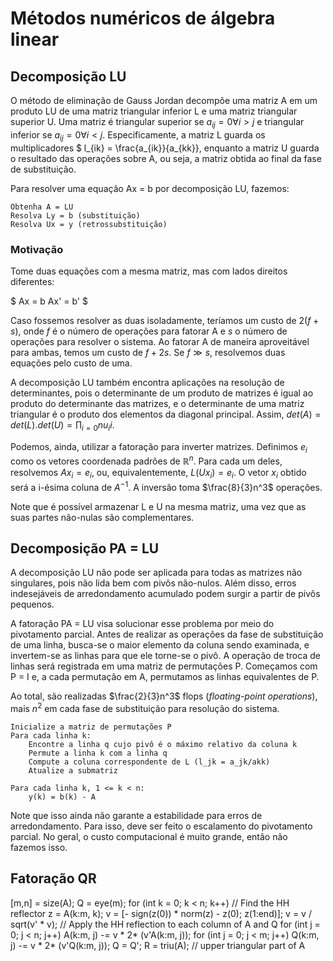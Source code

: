 # Métodos numéricos de álgebra linear

## Decomposição LU

O método de eliminação de Gauss Jordan decompõe uma matriz A em um produto LU de uma
matriz triangular inferior L e uma matriz triangular superior U. Uma matriz é triangular
superior se $a_{ij} = 0 \forall i > j$ e triangular inferior se $a_{ij} = 0 \forall i < j$.
Especificamente, a matriz L guarda os multiplicadores $ l_{ik} = \frac{a_{ik}}{a_{kk}},
enquanto a matriz U guarda o resultado das operações sobre A, ou seja, a matriz obtida ao
final da fase de substituição.

Para resolver uma equação Ax = b por decomposição LU, fazemos:

```
Obtenha A = LU
Resolva Ly = b (substituição)
Resolva Ux = y (retrossubstituição)
```

### Motivação

Tome duas equações com a mesma matriz, mas com lados direitos diferentes:

$
Ax = b
Ax' = b'
$

Caso fossemos resolver as duas isoladamente, teríamos um custo de $2(f + s)$, onde
$f$ é o número de operações para fatorar A e $s$ o número de operações para resolver
o sistema. Ao fatorar A de maneira aproveitável para ambas, temos um custo de $f + 2s$.
Se $f \gg s$, resolvemos duas equações pelo custo de uma.

A decomposição LU também encontra aplicações na resolução de determinantes, pois o
determinante de um produto de matrizes é igual ao produto do determinante das matrizes,
e o determinante de uma matriz triangular é o produto dos elementos da diagonal principal. Assim, $det(A) = det(L).det(U) = \prod_{i=0}{n} u_ii$.

Podemos, ainda, utilizar a fatoração para inverter matrizes. Definimos $e_i$ como
os vetores coordenada padrões de $\mathds{R}^n$. Para cada um deles, resolvemos
$Ax_i = e_i$, ou, equivalentemente, $L(U x_i) = e_i$. O vetor $x_i$ obtido será
a i-ésima coluna de $A^{-1}$. A inversão toma $\frac{8}{3}n^3$ operações.

Note que é possível armazenar L e U na mesma matriz, uma vez que as suas partes
não-nulas são complementares.

## Decomposição PA = LU

A decomposição LU não pode ser aplicada para todas as matrizes não singulares,
pois não lida bem com pivôs não-nulos. Além disso, erros indesejáveis de
arredondamento acumulado podem surgir a partir de pivôs pequenos.

A fatoração PA = LU visa solucionar esse problema por meio do pivotamento
parcial. Antes de realizar as operações da fase de substituição de uma linha,
busca-se o maior elemento da coluna sendo examinada, e invertem-se as linhas
para que ele torne-se o pivô. A operação de troca de linhas será registrada em
uma matriz de permutações P. Começamos com P = I e, a cada permutação em A,
permutamos as linhas equivalentes de P.

Ao total, são realizadas $\frac{2}{3}n^3$ flops (_floating-point operations_),
mais $n^2$ em cada fase de substituição para resolução do sistema.

```
Inicialize a matriz de permutações P
Para cada linha k:
    Encontre a linha q cujo pivô é o máximo relativo da coluna k
    Permute a linha k com a linha q
    Compute a coluna correspondente de L (l_jk = a_jk/akk)
    Atualize a submatriz

Para cada linha k, 1 <= k < n:
    y(k) = b(k) - A
```

Note que isso ainda não garante a estabilidade para erros de arredondamento.
Para isso, deve ser feito o escalamento do pivotamento parcial. No geral,
o custo computacional é muito grande, então não fazemos isso.

## Fatoração QR

[m,n] = size(A);
Q = eye(m);
for (int k = 0; k < n; k++)
    // Find the HH reflector
    z = A(k:m, k);
    v = [- sign(z(0)) * norm(z) - z(0); z(1:end)];
    v = v / sqrt(v' * v);
    // Apply the HH reflection to each column of A and Q
    for (int j = 0; j < n; j++)
        A(k:m, j) -= v * 2* (v'A(k:m, j));
    for (int j = 0; j < m; j++)
        Q(k:m, j) -= v * 2* (v'Q(k:m, j));
 Q = Q';
 R = triu(A); // upper triangular part of A

